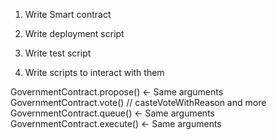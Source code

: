 1. Write Smart contract
2. Write deployment script
3. Write test script

4. Write scripts to interact with them


GovernmentContract.propose()    <-  Same arguments
GovernmentContract.vote()   // casteVoteWithReason and more
GovernmentContract.queue()      <-  Same arguments
GovernmentContract.execute()    <-  Same arguments